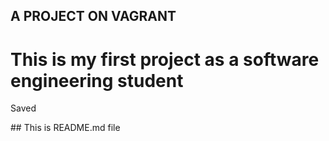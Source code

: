 ## A PROJECT ON VAGRANT
# This is my first project as a software engineering student

<p>
Saved  <br>
</p>
## This is README.md file
